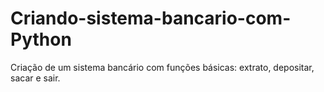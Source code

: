 # Criando-sistema-bancario-com-Python
Criação de um sistema bancário com funções básicas: extrato, depositar, sacar e sair.
